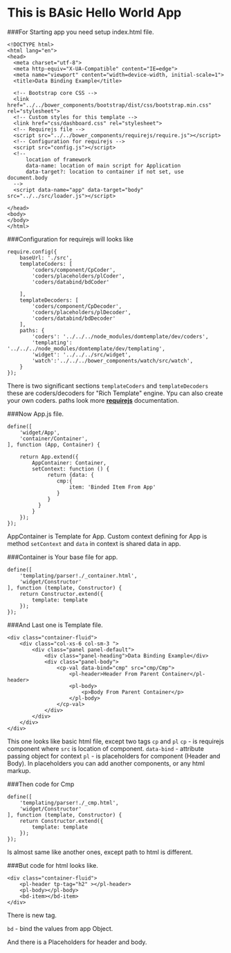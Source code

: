 # This is BAsic Hello World App

###For Starting app you need setup index.html file.

    <!DOCTYPE html>
    <html lang="en">
    <head>
      <meta charset="utf-8">
      <meta http-equiv="X-UA-Compatible" content="IE=edge">
      <meta name="viewport" content="width=device-width, initial-scale=1">
      <title>Data Binding Example</title>

      <!-- Bootstrap core CSS -->
      <link href="../../bower_components/bootstrap/dist/css/bootstrap.min.css" rel="stylesheet">
      <!-- Custom styles for this template -->
      <link href="css/dashboard.css" rel="stylesheet">
      <!-- Requirejs file -->
      <script src="../../bower_components/requirejs/require.js"></script>
      <!-- Configuration for requirejs -->
      <script src="config.js"></script>
      <!--
          location of framework
          data-name: location of main script for Application
          data-target?: location to container if not set, use document.body
      -->
      <script data-name="app" data-target="body" src="../../src/loader.js"></script>

    </head>
    <body>
    </body>
    </html>

###Configuration for requirejs will looks like

    require.config({
        baseUrl: './src',
        templateCoders: [
            'coders/component/CpCoder',
            'coders/placeholders/plCoder',
            'coders/databind/bdCoder'

        ],
        templateDecoders: [
            'coders/component/CpDecoder',
            'coders/placeholders/plDecoder',
            'coders/databind/bdDecoder'
        ],
        paths: {
            'coders': '../../../node_modules/domtemplate/dev/coders',
            'templating': '../../../node_modules/domtemplate/dev/templating',
            'widget': '../../../src/widget',
            'watch':'../../../bower_components/watch/src/watch',
        }
    });

There is two significant sections `templateCoders` and `templateDecoders` these are coders/decoders for "Rich Template" engine. Ypu can also create your own coders.
paths look more [**requirejs**](http://requirejs.org/) documentation.

###Now App.js file.

    define([
        'widget/App',
        'container/Container',
    ], function (App, Container) {

        return App.extend({
            AppContainer: Container,
            setContext: function () {
                 return {data: {
                    cmp:{
                        item: 'Binded Item From App'
                    }
                 }
              }
            }
        });
    });

AppContainer is Template for App. Custom context defining for App is method `setContext` and `data` in context is shared data in app.

###Container is Your base file for app.

    define([
        'templating/parser!./_container.html',
        'widget/Constructor'
    ], function (template, Constructor) {
        return Constructor.extend({
            template: template
        });
    });

###And Last one is Template file.

    <div class="container-fluid">
        <div class="col-xs-6 col-sm-3 ">
            <div class="panel panel-default">
                <div class="panel-heading">Data Binding Example</div>
                <div class="panel-body">
                    <cp-val data-bind="cmp" src="cmp/Cmp">
                        <pl-header>Header From Parent Container</pl-header>
                        <pl-body>
                            <p>Body From Parent Container</p>
                        </pl-body>
                    </cp-val>
                </div>
            </div>
        </div>
    </div>

This one looks like basic html file, except two tags `cp` and `pl`
`cp` - is requirejs component where `src` is location of component.
`data-bind` - attribute passing object for context
`pl` -  is placeholders for component (Header and Body). In placeholders you can add another components, or any html markup.

###Then code for Cmp

    define([
        'templating/parser!./_cmp.html',
        'widget/Constructor'
    ], function (template, Constructor) {
        return Constructor.extend({
            template: template
        });
    });

Is almost same like another ones, except path to html is different.

###But code for html looks like.

    <div class="container-fluid">
        <pl-header tp-tag="h2" ></pl-header>
        <pl-body></pl-body>
        <bd-item></bd-item>
    </div>

There is new tag.

`bd` - bind the values from app Object.

And there is a Placeholders for header and body.